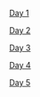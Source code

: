 <A HREF = "https://4b6f6f6c6461da.github.io/4b6f6f6c6461da/DAY_1.html">Day 1</A>

<A HREF = "https://4b6f6f6c6461da.github.io/4b6f6f6c6461da/DAY_2.html">Day 2</A>

<A HREF = "https://4b6f6f6c6461da.github.io/4b6f6f6c6461da/DAY_3.html">Day 3</A>

<A HREF = "https://4b6f6f6c6461da.github.io/4b6f6f6c6461da/DAY_4.html">Day 4</A>

<A HREF = "https://4b6f6f6c6461da.github.io/4b6f6f6c6461da/DAY_5.html">Day 5</A>
